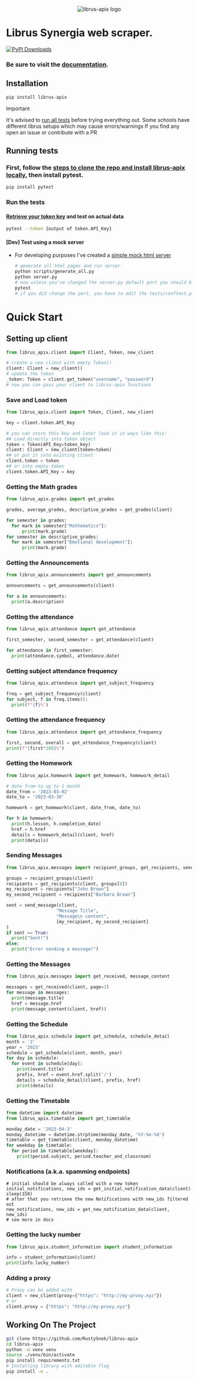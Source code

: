 <p align="center">
  <img src="https://github.com/RustySnek/librus-apix/blob/main/logo.png" alt="librus-apix logo"/>
</p>

# Librus Synergia web scraper.
[![PyPI Downloads](https://static.pepy.tech/badge/librus-apix)](https://pepy.tech/projects/librus-apix)
### Be sure to visit the [documentation](https://rustysnek.github.io/librus-apix/).


## Installation

```sh
pip install librus-apix
```

> [!IMPORTANT]  
> It's advised to [run all tests](#running-tests) before trying everything out.  Some schools have different librus setups which may cause errors/warnings  If you find any open an issue or contribute with a PR


## Running tests
### First, follow the [steps to clone the repo and install librus-apix locally](#working-on-the-project), then install pytest.
```bash
pip install pytest
```
### Run the tests
  #### [Retrieve your token key](#save-and-load-token) and test on actual data  
  
  ```bash
  pytest --token {output of token.API_Key}
  ```
  
  #### [Dev] Test using a mock server
  - For developing purposes I've created a [simple mock html server](https://github.com/RustySnek/librus-apix-mock)

    ```bash
    # generate all html pages and run server
    python scripts/generate_all.py
    python server.py
    # now unless you've changed the server.py default port you should be good to go and run
    pytest
    # if you did change the port, you have to edit the tests/conftest.py file accordingly
    ```

# Quick Start

## Setting up client
```py
from librus_apix.client import Client, Token, new_client

# create a new client with empty Token()
client: Client = new_client()
# update the token
_token: Token = client.get_token("username", "password")
# now you can pass your client to librus-apix functions
```
### Save and Load token
```py
from librus_apix.client import Token, Client, new_client

key = client.token.API_Key

# you can store this key and later load it in ways like this:
## Load directly into token object
token = Token(API_Key=token_key)
client: Client = new_client(token=token)
## or put it into existing client
client.token = token
## or into empty token
client.token.API_Key = key

```
### Getting the Math grades

```py
from librus_apix.grades import get_grades

grades, average_grades, descriptive_grades = get_grades(client)

for semester in grades:
  for mark in semester["Mathematics"]:
      print(mark.grade)
for semester in descriptive_grades:
  for mark in semester["Emotional development"]:
      print(mark.grade)
```

### Getting the Announcements
```py
from librus_apix.announcements import get_announcements

announcements = get_announcements(client)

for a in announcements:
  print(a.description)

```

### Getting the attendance
```py
from librus_apix.attendance import get_attendance

first_semester, second_semester = get_attendance(client)

for attendance in first_semester:
  print(attendance.symbol, attendance.date)

```

### Getting subject attendance frequency
```py
from librus_apix.attendance import get_subject_frequency

freq = get_subject_frequency(client)
for subject, f in freq.items():
  print(f"{f}%")
```

### Getting the attendance frequency
```py
from librus_apix.attendance import get_attendance_frequency

first, second, overall = get_attendance_frequency(client)
print(f"{first*100}%")

```

### Getting the Homework
```py
from librus_apix.homework import get_homework, homework_detail

# date from-to up to 1 month 
date_from = '2023-03-02'
date_to = '2023-03-30'

homework = get_homework(client, date_from, date_to)

for h in homework:
  print(h.lesson, h.completion_date)
  href = h.href
  details = homework_detail(client, href)
  print(details)

```

### Sending Messages
```py
from librus_apix.messages import recipient_groups, get_recipients, send_message

groups = recipient_groups(client)
recipients = get_recipients(client, groups[0])
my_recipient = recipients["John Brown"]
my_second_recipient = recipients["Barbara Brown"]

sent = send_message(client,
                   "Message Title",
                   "Message\n content",
                   [my_recipient, my_second_recipient]
)
if sent == True:
  print("Sent!")
else:
  print("Error sending a message!")
```

### Getting the Messages
```py
from librus_apix.messages import get_received, message_content

messages = get_received(client, page=1)
for message in messages:
  print(message.title)
  href = message.href
  print(message_content(client, href))

```

### Getting the Schedule

```py
from librus_apix.schedule import get_schedule, schedule_detail
month = '2'
year = '2023'
schedule = get_schedule(client, month, year)
for day in schedule:
  for event in schedule[day]:
    print(event.title)
    prefix, href = event.href.split('/')
    details = schedule_detail(client, prefix, href)
    print(details)

```

### Getting the Timetable

```py
from datetime import datetime
from librus_apix.timetable import get_timetable

monday_date = '2023-04-3'
monday_datetime = datetime.strptime(monday_date, '%Y-%m-%d')
timetable = get_timetable(client, monday_datetime)
for weekday in timetable:
  for period in timetable[weekday]:
    print(period.subject, period.teacher_and_classroom)

```

### Notifications (a.k.a. spamming endpoints)
```
# initial should be always called with a new token
initial_notifications, new_ids = get_initial_notification_data(client)
sleep(150)
# after that you retrieve the new Notifications with new_ids filtered out 
new_notifications, new_ids = get_new_notification_data(client, new_ids)
# see more in docs
```

### Getting the lucky number
```py
from librus_apix.student_information import student_information

info = student_information(client)
print(info.lucky_number)
```

### Adding a proxy
```py
# Proxy can be added with
client = new_client(proxy={"https": "http://my-proxy.xyz"})
# or
client.proxy = {"https": "http://my-proxy.xyz"}
```

## Working On The Project

```sh
git clone https://github.com/RustySnek/librus-apix
cd librus-apix
python -m venv venv
source ./venv/bin/activate
pip install requirements.txt
# Installing library with editable flag
pip install -e .
```
